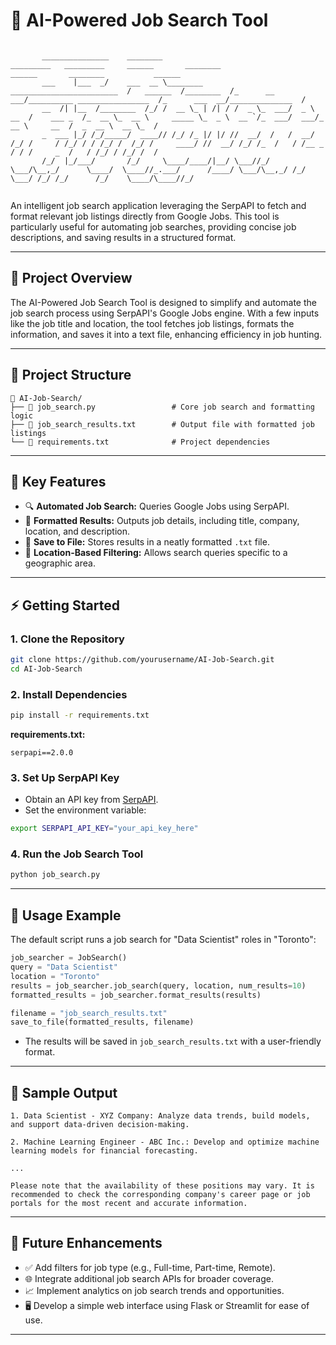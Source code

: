 # 💼 AI-Powered Job Search Tool  

```

       _______________    ________                                 _________   _________     ______       ________                        ______       ________           ______
       ___    |___  _/    ___  __ \________      ________________________  /   ______  /________  /_      __  ___/__________ ________________  /_      ___  __/______________  /
       __  /| |__  /________  /_/ /  __ \_ | /| / /  _ \_  ___/  _ \  __  /    ___ _  /_  __ \_  __ \     _____ \_  _ \  __ `/_  ___/  ___/_  __ \     __  /  _  __ \  __ \_  / 
       _  ___ |_/ /_/_____/  ____// /_/ /_ |/ |/ //  __/  /   /  __/ /_/ /     / /_/ / / /_/ /  /_/ /     ____/ //  __/ /_/ /_  /   / /__ _  / / /     _  /   / /_/ / /_/ /  /  
       /_/  |_/___/       /_/     \____/____/|__/ \___//_/    \___/\__,_/      \____/  \____//_.___/      /____/ \___/\__,_/ /_/    \___/ /_/ /_/      /_/    \____/\____//_/   
                                                                                                                                                                                

```

An intelligent job search application leveraging the SerpAPI to fetch and format relevant job listings directly from Google Jobs. This tool is particularly useful for automating job searches, providing concise job descriptions, and saving results in a structured format.

---

## 🚀 **Project Overview**

The AI-Powered Job Search Tool is designed to simplify and automate the job search process using SerpAPI's Google Jobs engine. With a few inputs like the job title and location, the tool fetches job listings, formats the information, and saves it into a text file, enhancing efficiency in job hunting.

---

## 📂 **Project Structure**

```
📁 AI-Job-Search/
├── 📄 job_search.py                 # Core job search and formatting logic
├── 📄 job_search_results.txt        # Output file with formatted job listings
└── 📄 requirements.txt              # Project dependencies
```

---

## 🧠 **Key Features**

- 🔍 **Automated Job Search:** Queries Google Jobs using SerpAPI.
- 📝 **Formatted Results:** Outputs job details, including title, company, location, and description.
- 💾 **Save to File:** Stores results in a neatly formatted `.txt` file.
- 📍 **Location-Based Filtering:** Allows search queries specific to a geographic area.

---

## ⚡ **Getting Started**

### **1. Clone the Repository**

```bash
git clone https://github.com/yourusername/AI-Job-Search.git
cd AI-Job-Search
```

### **2. Install Dependencies**

```bash
pip install -r requirements.txt
```

**requirements.txt:**
```text
serpapi==2.0.0
```

### **3. Set Up SerpAPI Key**

- Obtain an API key from [SerpAPI](https://serpapi.com).
- Set the environment variable:

```bash
export SERPAPI_API_KEY="your_api_key_here"
```

### **4. Run the Job Search Tool**

```bash
python job_search.py
```

---

## 🎯 **Usage Example**

The default script runs a job search for "Data Scientist" roles in "Toronto":

```python
job_searcher = JobSearch()
query = "Data Scientist"
location = "Toronto"
results = job_searcher.job_search(query, location, num_results=10)
formatted_results = job_searcher.format_results(results)

filename = "job_search_results.txt"
save_to_file(formatted_results, filename)
```

- The results will be saved in `job_search_results.txt` with a user-friendly format.

---

## 📄 **Sample Output**

```
1. Data Scientist - XYZ Company: Analyze data trends, build models, and support data-driven decision-making.

2. Machine Learning Engineer - ABC Inc.: Develop and optimize machine learning models for financial forecasting.

...

Please note that the availability of these positions may vary. It is recommended to check the corresponding company's career page or job portals for the most recent and accurate information.
```

---

## 🔮 **Future Enhancements**

- ✅ Add filters for job type (e.g., Full-time, Part-time, Remote).
- 🌐 Integrate additional job search APIs for broader coverage.
- 📈 Implement analytics on job search trends and opportunities.
- 🖥️ Develop a simple web interface using Flask or Streamlit for ease of use.

---

